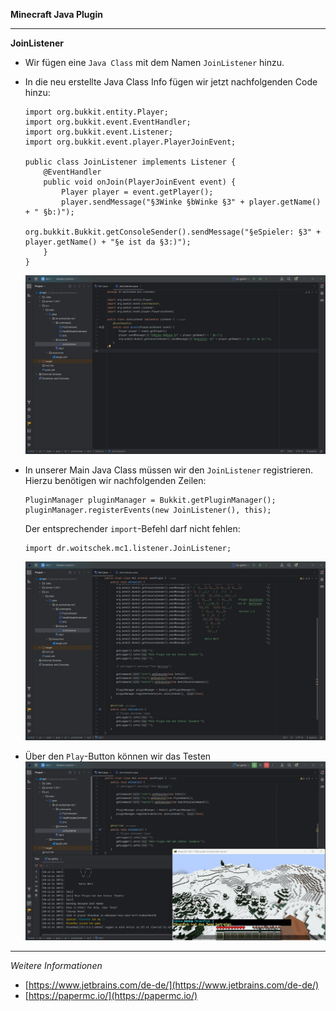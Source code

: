 **Minecraft Java Plugin**

---

**JoinListener**

- Wir fügen eine `Java Class` mit dem Namen `JoinListener` hinzu.

- In die neu erstellte Java Class Info fügen wir jetzt nachfolgenden Code hinzu:
  ```
  import org.bukkit.entity.Player;
  import org.bukkit.event.EventHandler;
  import org.bukkit.event.Listener;
  import org.bukkit.event.player.PlayerJoinEvent;
  
  public class JoinListener implements Listener {
      @EventHandler
      public void onJoin(PlayerJoinEvent event) {
          Player player = event.getPlayer();
          player.sendMessage("§3Winke §bWinke §3" + player.getName() + " §b:)");
          org.bukkit.Bukkit.getConsoleSender().sendMessage("§eSpieler: §3" + player.getName() + "§e ist da §3:)");
      }
  }
  ```
  ![Screenshot](https://github.com/dr-woitschek/minecraft/blob/main/JavaEdition/Plugins/mc-JoinQuitListener/Bilder/IntelliJ_IDEA_01.jpg)

- In unserer Main Java Class müssen wir den `JoinListener` registrieren. Hierzu benötigen wir nachfolgenden Zeilen:
  ```
  PluginManager pluginManager = Bukkit.getPluginManager();
  pluginManager.registerEvents(new JoinListener(), this);
  ```

  Der entsprechender `import`-Befehl darf nicht fehlen:
  ```
  import dr.woitschek.mc1.listener.JoinListener;
  ```
  ![Screenshot](https://github.com/dr-woitschek/minecraft/blob/main/JavaEdition/Plugins/mc-JoinQuitListener/Bilder/IntelliJ_IDEA_02.jpg)

- Über den `Play`-Button können wir das Testen
  ![Screenshot](https://github.com/dr-woitschek/minecraft/blob/main/JavaEdition/Plugins/mc-JoinQuitListener/Bilder/IntelliJ_IDEA_03.jpg)

---

_Weitere Informationen_
- [https://www.jetbrains.com/de-de/](https://www.jetbrains.com/de-de/)
- [https://papermc.io/](https://papermc.io/)
